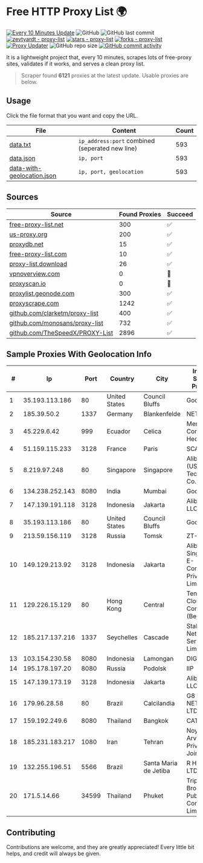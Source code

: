 
# Free HTTP Proxy List 🌍

[![Every 10 Minutes Update](https://github.com/mertguvencli/http-proxy-list/actions/workflows/main.yml/badge.svg?branch=main)](https://github.com/mertguvencli/http-proxy-list/actions/workflows/main.yml)
![GitHub](https://img.shields.io/github/license/mertguvencli/http-proxy-list)
![GitHub last commit](https://img.shields.io/github/last-commit/mertguvencli/http-proxy-list)
[![zevtyardt - proxy-list](https://img.shields.io/static/v1?label=zevtyardt&message=proxy-list&color=blue&logo=github)](https://github.com/zevtyardt/proxy-list "Go to GitHub repo")
[![stars - proxy-list](https://img.shields.io/github/stars/zevtyardt/proxy-list?style=social)](https://github.com/zevtyardt/proxy-list)
[![forks - proxy-list](https://img.shields.io/github/forks/zevtyardt/proxy-list?style=social)](https://github.com/zevtyardt/proxy-list)
[![Proxy Updater](https://github.com/zevtyardt/proxy-list/workflows/Proxy%20Updater/badge.svg)](https://github.com/zevtyardt/proxy-list/actions?query=workflow:"Proxy+Updater")
![GitHub repo size](https://img.shields.io/github/repo-size/zevtyardt/proxy-list)
[![GitHub commit activity](https://img.shields.io/github/commit-activity/m/zevtyardt/proxy-list?logo=commits)](https://github.com/zevtyardt/proxy-list/commits/main)

It is a lightweight project that, every 10 minutes, scrapes lots of free-proxy sites, validates if it works, and serves a clean proxy list.

> Scraper found **6121** proxies at the latest update. Usable proxies are below.

## Usage

Click the file format that you want and copy the URL.

|File|Content|Count|
|----|-------|-----|
|[data.txt](https://raw.githubusercontent.com/mertguvencli/http-proxy-list/main/proxy-list/data.txt)|`ip_address:port` combined (seperated new line)|593|
|[data.json](https://raw.githubusercontent.com/mertguvencli/http-proxy-list/main/proxy-list/data.json)|`ip, port`|593|
|[data-with-geolocation.json](https://raw.githubusercontent.com/mertguvencli/http-proxy-list/main/proxy-list/data-with-geolocation.json)|`ip, port, geolocation`|593|

## Sources

|Source|Found Proxies|Succeed|
|------|-------------|-------|
|[free-proxy-list.net](https://free-proxy-list.net)|300|✅|
|[us-proxy.org](https://www.us-proxy.org)|200|✅|
|[proxydb.net](http://proxydb.net)|15|✅|
|[free-proxy-list.com](https://free-proxy-list.com/?page=&port=&type%5B%5D=http&type%5B%5D=https&up_time=0&search=Search)|10|✅|
|[proxy-list.download](https://www.proxy-list.download/HTTP)|26|✅|
|[vpnoverview.com](https://vpnoverview.com/privacy/anonymous-browsing/free-proxy-servers)|0|🚫|
|[proxyscan.io](https://www.proxyscan.io)|0|🚫|
|[proxylist.geonode.com](https://proxylist.geonode.com/api/proxy-list?limit=300&page=1&sort_by=lastChecked&sort_type=desc&protocols=http,https)|300|✅|
|[proxyscrape.com](https://api.proxyscrape.com/v2/?request=displayproxies&protocol=http&timeout=10000&country=all&ssl=all&anonymity=all)|1242|✅|
|[github.com/clarketm/proxy-list](https://raw.githubusercontent.com/clarketm/proxy-list/master/proxy-list-raw.txt)|400|✅|
|[github.com/monosans/proxy-list](https://raw.githubusercontent.com/monosans/proxy-list/main/proxies/http.txt)|732|✅|
|[github.com/TheSpeedX/PROXY-List](https://raw.githubusercontent.com/TheSpeedX/PROXY-List/master/http.txt)|2896|✅|


## Sample Proxies With Geolocation Info

|#|Ip|Port|Country|City|Internet Service Provider|
|-|--|----|-------|----|-------------------------|
|1|35.193.113.186|80|United States|Council Bluffs|Google LLC|
|2|185.39.50.2|1337|Germany|Blankenfelde|NETZNUTZ|
|3|45.229.6.42|999|Ecuador|Celica|Mena Cornejo Hector Elias|
|4|51.159.115.233|3128|France|Paris|SCALEWAY|
|5|8.219.97.248|80|Singapore|Singapore|Alibaba (US) Technology Co., Ltd.|
|6|134.238.252.143|8080|India|Mumbai|Google LLC|
|7|147.139.191.118|3128|Indonesia|Jakarta|Alibaba.com LLC|
|8|35.193.113.186|80|United States|Council Bluffs|Google LLC|
|9|213.59.156.119|3128|Russia|Tomsk|ZT-TOMSK|
|10|149.129.213.92|3128|Indonesia|Jakarta|Alibaba.com Singapore E-Commerce Private Limited|
|11|129.226.15.129|80|Hong Kong|Central|Tencent Cloud Computing (Beijing) Co|
|12|185.217.137.216|1337|Seychelles|Cascade|Stallion Network Services Limited|
|13|103.154.230.58|8080|Indonesia|Lamongan|DIGITNET|
|14|195.178.197.20|8080|Russia|Podolsk|IIP|
|15|147.139.173.19|3128|Indonesia|Jakarta|Alibaba.com LLC|
|16|179.96.28.58|80|Brazil|Calcilandia|G8 NETWORKS LTDA|
|17|159.192.249.6|8080|Thailand|Bangkok|CAT-BB|
|18|185.231.183.217|1080|Iran|Tehran|Noyan Abr Arvan Co. ( Private Joint Stock)|
|19|132.255.196.51|5566|Brazil|Santa Maria de Jetiba|R H M NET LTDA - ME|
|20|171.5.14.66|34599|Thailand|Phuket|Triple T Broadband Public Company Limited|



## Contributing

Contributions are welcome, and they are greatly appreciated! Every
little bit helps, and credit will always be given.

